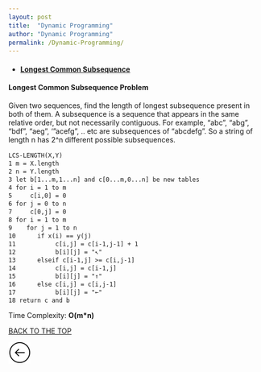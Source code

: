 ```yaml
---
layout: post
title:  "Dynamic Programming"
author: "Dynamic Programming"
permalink: /Dynamic-Programming/
---
```



* #### [Longest Common Subsequence](#longest-common-subsequence-problem)



#### __Longest Common Subsequence Problem__

Given two sequences, find the length of longest subsequence present in both of them. A subsequence is a sequence that appears in the same relative order, but not necessarily contiguous. For example, “abc”, “abg”, “bdf”, “aeg”, ‘”acefg”, .. etc are subsequences of “abcdefg”. So a string of length n has 2^n different possible subsequences.

```
LCS-LENGTH(X,Y)
1 m = X.length
2 n = Y.length
3 let b[1...m,1...n] and c[0...m,0...n] be new tables
4 for i = 1 to m
5     c[i,0] = 0
6 for j = 0 to n
7     c[0,j] = 0
8 for i = 1 to m
9    for j = 1 to n
10      if x(i) == y(j)
11           c[i,j] = c[i-1,j-1] + 1
12           b[i][j] = "↖"
13      elseif c[i-1,j] >= c[i,j-1]
14           c[i,j] = c[i-1,j]
15           b[i][j] = "↑"
16      else c[i,j] = c[i,j-1]
17           b[i][j] = "←" 
18 return c and b
```
Time Complexity: __O(m*n)__ 

[BACK TO THE TOP](#top)

[![](/img/back.png)](/search)
